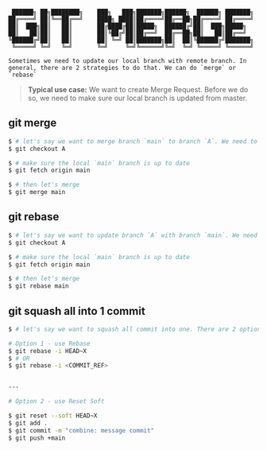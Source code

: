      ██████╗ ██╗████████╗    ███╗   ███╗███████╗██████╗  ██████╗ ███████╗
    ██╔════╝ ██║╚══██╔══╝    ████╗ ████║██╔════╝██╔══██╗██╔════╝ ██╔════╝
    ██║  ███╗██║   ██║       ██╔████╔██║█████╗  ██████╔╝██║  ███╗█████╗  
    ██║   ██║██║   ██║       ██║╚██╔╝██║██╔══╝  ██╔══██╗██║   ██║██╔══╝  
    ╚██████╔╝██║   ██║       ██║ ╚═╝ ██║███████╗██║  ██║╚██████╔╝███████╗
     ╚═════╝ ╚═╝   ╚═╝       ╚═╝     ╚═╝╚══════╝╚═╝  ╚═╝ ╚═════╝ ╚══════╝
                                                                     


```
Sometimes we need to update our local branch with remote branch. In general, there are 2 strategies to do that. We can do `merge` or `rebase`
```



> **Typical use case:** We want to create Merge Request. Before we do so, we need to make sure our local branch is updated from master.  



## git merge 
```bash
$ # let's say we want to merge branch `main` to branch `A`. We need to checkout branch A
$ git checkout A

$ # make sure the local `main` branch is up to date
$ git fetch origin main

$ # then let's merge
$ git merge main 
```


## git rebase
```bash
$ # let's say we want to update branch `A` with branch `main`. We need to checkout branch A
$ git checkout A

$ # make sure the local `main` branch is up to date
$ git fetch origin main

$ # then let's merge
$ git rebase main 
```



## git squash all into 1 commit
```bash
$ # let's say we want to squash all commit into one. There are 2 options

# Option 1 - use Rebase
$ git rebase -i HEAD~X
$ # OR
$ git rebase -i <COMMIT_REF>


---

# Option 2 - use Reset Soft

$ git reset --soft HEAD~X
$ git add .
$ git commit -m "combine: message commit"
$ git push +main
```
